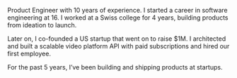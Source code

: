 Product Engineer with 10 years of experience. I started a career in software engineering at 16. I worked at a Swiss college for 4 years, building products from ideation to launch.

Later on, I co-founded a US startup that went on to raise $1M. I architected and built a scalable video platform API with paid subscriptions and hired our first employee.

For the past 5 years, I’ve been building and shipping products at startups.
